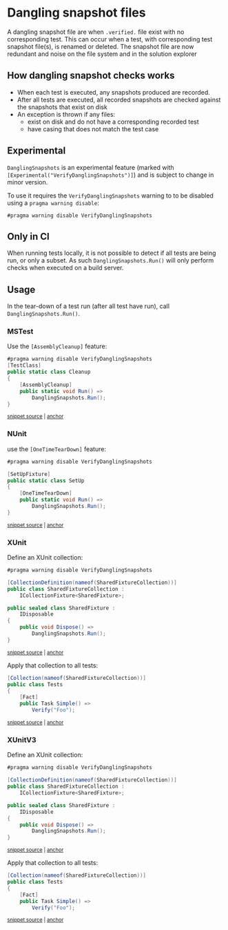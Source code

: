 <!--
GENERATED FILE - DO NOT EDIT
This file was generated by [MarkdownSnippets](https://github.com/SimonCropp/MarkdownSnippets).
Source File: /docs/mdsource/dangling-files.source.md
To change this file edit the source file and then run MarkdownSnippets.
-->

# Dangling snapshot files

A dangling snapshot file are when `.verified.` file exist with no corresponding test. This can occur when a test, with corresponding test snapshot file(s), is renamed or deleted. The snapshot file are now redundant and noise on the file system and in the solution explorer


## How dangling snapshot checks works

 * When each test is executed, any snapshots produced are recorded.
 * After all tests are executed, all recorded snapshots are checked against the snapshots that exist on disk
 * An exception is thrown if any files:
   * exist on disk and do not have a corresponding recorded test
   * have casing that does not match the test case


## Experimental

`DanglingSnapshots` is an experimental feature (marked with `[Experimental("VerifyDanglingSnapshots")]`) and is subject to change in minor version.

To use it requires the  `VerifyDanglingSnapshots` warning to to be disabled using a `pragma warning disable`:

```
#pragma warning disable VerifyDanglingSnapshots
```


## Only in CI

When running tests locally, it is not possible to detect if all tests are being run, or only a subset. As such `DanglingSnapshots.Run()` will only perform checks when executed on a build server.


## Usage

In the tear-down of a test run (after all test have run), call `DanglingSnapshots.Run()`.


### MSTest

Use the `[AssemblyCleanup]` feature:

<!-- snippet: DanglingSnapshotsMSTestUsage/DanglingSnapshots.cs -->
<a id='snippet-DanglingSnapshotsMSTestUsage/DanglingSnapshots.cs'></a>
```cs
#pragma warning disable VerifyDanglingSnapshots
[TestClass]
public static class Cleanup
{
    [AssemblyCleanup]
    public static void Run() =>
        DanglingSnapshots.Run();
}
```
<sup><a href='/src/DanglingSnapshotsMSTestUsage/DanglingSnapshots.cs#L1-L8' title='Snippet source file'>snippet source</a> | <a href='#snippet-DanglingSnapshotsMSTestUsage/DanglingSnapshots.cs' title='Start of snippet'>anchor</a></sup>
<!-- endSnippet -->


### NUnit

use the `[OneTimeTearDown]` feature:

<!-- snippet: DanglingSnapshotsNUnitUsage/DanglingSnapshots.cs -->
<a id='snippet-DanglingSnapshotsNUnitUsage/DanglingSnapshots.cs'></a>
```cs
#pragma warning disable VerifyDanglingSnapshots

[SetUpFixture]
public static class SetUp
{
    [OneTimeTearDown]
    public static void Run() =>
        DanglingSnapshots.Run();
}
```
<sup><a href='/src/DanglingSnapshotsNUnitUsage/DanglingSnapshots.cs#L1-L9' title='Snippet source file'>snippet source</a> | <a href='#snippet-DanglingSnapshotsNUnitUsage/DanglingSnapshots.cs' title='Start of snippet'>anchor</a></sup>
<!-- endSnippet -->


### XUnit

Define an XUnit collection:

<!-- snippet: DanglingSnapshotsXUnitUsage/DanglingSnapshots.cs -->
<a id='snippet-DanglingSnapshotsXUnitUsage/DanglingSnapshots.cs'></a>
```cs
#pragma warning disable VerifyDanglingSnapshots

[CollectionDefinition(nameof(SharedFixtureCollection))]
public class SharedFixtureCollection :
    ICollectionFixture<SharedFixture>;

public sealed class SharedFixture :
    IDisposable
{
    public void Dispose() =>
        DanglingSnapshots.Run();
}
```
<sup><a href='/src/DanglingSnapshotsXunitUsage/DanglingSnapshots.cs#L1-L12' title='Snippet source file'>snippet source</a> | <a href='#snippet-DanglingSnapshotsXUnitUsage/DanglingSnapshots.cs' title='Start of snippet'>anchor</a></sup>
<!-- endSnippet -->

Apply that collection to all tests:

<!-- snippet: XunitDanglingCollection -->
<a id='snippet-XunitDanglingCollection'></a>
```cs
[Collection(nameof(SharedFixtureCollection))]
public class Tests
{
    [Fact]
    public Task Simple() =>
        Verify("Foo");
```
<sup><a href='/src/DanglingSnapshotsXunitUsage/Tests.cs#L1-L8' title='Snippet source file'>snippet source</a> | <a href='#snippet-XunitDanglingCollection' title='Start of snippet'>anchor</a></sup>
<!-- endSnippet -->


### XUnitV3

Define an XUnit collection:

<!-- snippet: DanglingSnapshotsXUnitV3Usage/DanglingSnapshots.cs -->
<a id='snippet-DanglingSnapshotsXUnitV3Usage/DanglingSnapshots.cs'></a>
```cs
#pragma warning disable VerifyDanglingSnapshots

[CollectionDefinition(nameof(SharedFixtureCollection))]
public class SharedFixtureCollection :
    ICollectionFixture<SharedFixture>;

public sealed class SharedFixture :
    IDisposable
{
    public void Dispose() =>
        DanglingSnapshots.Run();
}
```
<sup><a href='/src/DanglingSnapshotsXunitV3Usage/DanglingSnapshots.cs#L1-L12' title='Snippet source file'>snippet source</a> | <a href='#snippet-DanglingSnapshotsXUnitV3Usage/DanglingSnapshots.cs' title='Start of snippet'>anchor</a></sup>
<!-- endSnippet -->

Apply that collection to all tests:

<!-- snippet: XunitV3DanglingCollection -->
<a id='snippet-XunitV3DanglingCollection'></a>
```cs
[Collection(nameof(SharedFixtureCollection))]
public class Tests
{
    [Fact]
    public Task Simple() =>
        Verify("Foo");
```
<sup><a href='/src/DanglingSnapshotsXunitV3Usage/Tests.cs#L1-L8' title='Snippet source file'>snippet source</a> | <a href='#snippet-XunitV3DanglingCollection' title='Start of snippet'>anchor</a></sup>
<!-- endSnippet -->

